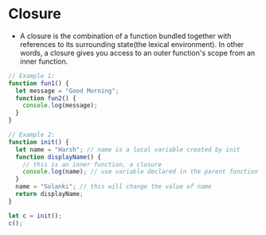 # Closure

- A closure is the combination of a function bundled together with references to its surrounding state(the lexical environment). In other words, a closure gives you access to an outer function's scope from an inner function.

```javascript
// Example 1:
function fun1() {
  let message = "Good Morning";
  function fun2() {
    console.log(message);
  }
}

// Example 2:
function init() {
  let name = "Harsh"; // name is a local variable created by init
  function displayName() {
    // this is an inner function, a closure
    console.log(name); // use variable declared in the parent function
  }
  name = "Solanki"; // this will change the value of name
  return displayName;
}

let c = init();
c();
```

